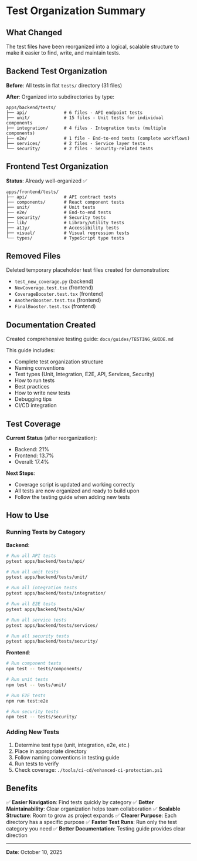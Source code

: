# Test Organization Summary

## What Changed

The test files have been reorganized into a logical, scalable structure to make it easier to find, write, and maintain tests.

## Backend Test Organization

**Before**: All tests in flat `tests/` directory (31 files)

**After**: Organized into subdirectories by type:

```
apps/backend/tests/
├── api/              # 6 files - API endpoint tests
├── unit/             # 15 files - Unit tests for individual components
├── integration/      # 4 files - Integration tests (multiple components)
├── e2e/              # 1 file - End-to-end tests (complete workflows)
├── services/         # 2 files - Service layer tests
└── security/         # 2 files - Security-related tests
```

## Frontend Test Organization

**Status**: Already well-organized ✅

```
apps/frontend/tests/
├── api/              # API contract tests
├── components/       # React component tests
├── unit/             # Unit tests
├── e2e/              # End-to-end tests
├── security/         # Security tests
├── lib/              # Library/utility tests
├── a11y/             # Accessibility tests
├── visual/           # Visual regression tests
└── types/            # TypeScript type tests
```

## Removed Files

Deleted temporary placeholder test files created for demonstration:
- `test_new_coverage.py` (backend)
- `NewCoverage.test.tsx` (frontend)
- `CoverageBooster.test.tsx` (frontend)
- `AnotherBooster.test.tsx` (frontend)
- `FinalBooster.test.tsx` (frontend)

## Documentation Created

Created comprehensive testing guide: `docs/guides/TESTING_GUIDE.md`

This guide includes:
- Complete test organization structure
- Naming conventions
- Test types (Unit, Integration, E2E, API, Services, Security)
- How to run tests
- Best practices
- How to write new tests
- Debugging tips
- CI/CD integration

## Test Coverage

**Current Status** (after reorganization):
- Backend: 21%
- Frontend: 13.7%
- Overall: 17.4%

**Next Steps**:
- Coverage script is updated and working correctly
- All tests are now organized and ready to build upon
- Follow the testing guide when adding new tests

## How to Use

### Running Tests by Category

**Backend**:
```bash
# Run all API tests
pytest apps/backend/tests/api/

# Run all unit tests
pytest apps/backend/tests/unit/

# Run all integration tests
pytest apps/backend/tests/integration/

# Run all E2E tests
pytest apps/backend/tests/e2e/

# Run all service tests
pytest apps/backend/tests/services/

# Run all security tests
pytest apps/backend/tests/security/
```

**Frontend**:
```bash
# Run component tests
npm test -- tests/components/

# Run unit tests
npm test -- tests/unit/

# Run E2E tests
npm run test:e2e

# Run security tests
npm test -- tests/security/
```

### Adding New Tests

1. Determine test type (unit, integration, e2e, etc.)
2. Place in appropriate directory
3. Follow naming conventions in testing guide
4. Run tests to verify
5. Check coverage: `./tools/ci-cd/enhanced-ci-protection.ps1`

## Benefits

✅ **Easier Navigation**: Find tests quickly by category
✅ **Better Maintainability**: Clear organization helps team collaboration
✅ **Scalable Structure**: Room to grow as project expands
✅ **Clearer Purpose**: Each directory has a specific purpose
✅ **Faster Test Runs**: Run only the test category you need
✅ **Better Documentation**: Testing guide provides clear direction

---

**Date**: October 10, 2025
